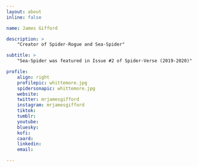 ```yaml
---
layout: about
inline: false

name: James Gifford

description: >
    "Creator of Spider-Rogue and Sea-Spider"

subtitle: >
    "Sea-Spider was featured in Issue #2 of Spider-Verse (2019-2020)"

profile: 
    align: right
    profilepic: whittemore.jpg
    spidersonapic: whittemore.jpg
    website: 
    twitter: mrjamesgifford
    instagram: mrjamesgifford
    tiktok: 
    tumblr: 
    youtube: 
    bluesky: 
    kofi: 
    caard: 
    linkedin: 
    email: 

---
```


<!-- longer bio here -->
